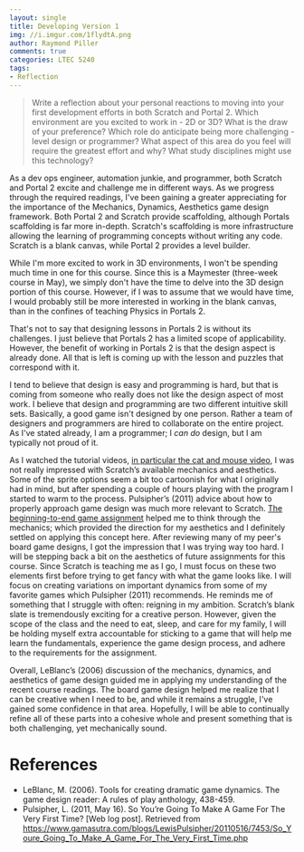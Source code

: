 ```yaml
---
layout: single
title: Developing Version 1
img: //i.imgur.com/1flydtA.png
author: Raymond Piller
comments: true
categories: LTEC 5240
tags:
- Reflection
---
```

> Write a reflection about your personal reactions to moving into your first development efforts in both Scratch and Portal 2.
> Which environment are you excited to work in - 2D or 3D?
> What is the draw of your preference?
> Which role do anticipate being more challenging - level design or programmer?
> What aspect of this area do you feel will require the greatest effort and why?
> What study disciplines might use this technology?

As a dev ops engineer, automation junkie, and programmer, both Scratch and Portal 2 excite and challenge me in different ways.
As we progress through the required readings, I've been gaining a greater appreciating for the importance of the Mechanics, Dynamics, Aesthetics game design framework.
Both Portal 2 and Scratch provide scaffolding, although Portals scaffolding is far more in-depth. Scratch's scaffolding is more infrastructure allowing the learning of programming concepts without writing any code. Scratch is a blank canvas, while Portal 2 provides a level builder.

While I'm more excited to work in 3D environments, I won't be spending much time in one for this course.
Since this is a Maymester (three-week course in May), we simply don't have the time to delve into the 3D design portion of this course.
However, if I was to assume that we would have time, I would probably still be more interested in working in the blank canvas, than in the confines of teaching Physics in Portals 2.

That's not to say that designing lessons in Portals 2 is without its challenges.
I just believe that Portals 2 has a limited scope of applicability.
However, the benefit of working in Portals 2 is that the design aspect is already done.
All that is left is coming up with the lesson and puzzles that correspond with it.

I tend to believe that design is easy and programming is hard, but that is coming from someone who really does not like the design aspect of most work.
I believe that design and programming are two different intuitive skill sets.
Basically, a good game isn't designed by one person.
Rather a team of designers and programmers are hired to collaborate on the entire project. As I've stated already, I am a programmer; I *can do* design, but I am typically not proud of it.

As I watched the tutorial videos, [in particular the cat and mouse video](https://youtu.be/4DjU6yF2VtM), I was not really impressed with Scratch’s available mechanics and aesthetics.
Some of the sprite options seem a bit too cartoonish for what I originally had in mind, but after spending a couple of hours playing with the program I started to warm to the process.
Pulsipher’s (2011) advice about how to properly approach game design was much more relevant to Scratch.
[The beginning-to-end game assignment](/2019/05/24/shapes-and-colors/) helped me to think through the mechanics; which provided the direction for my aesthetics and I definitely settled on applying this concept here.
After reviewing many of my peer's board game designs, I got the impression that I was trying way too hard.
I will be stepping back a bit on the aesthetics of future assignments for this course.
Since Scratch is teaching me as I go, I must focus on these two elements first before trying to get fancy with what the game looks like.
I will focus on creating variations on important dynamics from some of my favorite games which Pulsipher (2011) recommends.
He reminds me of something that I struggle with often: reigning in my ambition.
Scratch’s blank slate is tremendously exciting for a creative person.
However, given the scope of the class and the need to eat, sleep, and care for my family, I will be holding myself extra accountable for sticking to a game that will help me learn the fundamentals, experience the game design process, and adhere to the requirements for the assignment.

Overall, LeBlanc’s (2006) discussion of the mechanics, dynamics, and aesthetics of game design guided me in applying my understanding of the recent course readings.
The board game design helped me realize that I can be creative when I need to be, and while it remains a struggle, I've gained some confidence in that area.
Hopefully, I will be able to continually refine all of these parts into a cohesive whole and present something that is both challenging, yet mechanically sound.

# References

- LeBlanc, M. (2006). Tools for creating dramatic game dynamics. The game design reader: A rules of play anthology, 438-459.
- Pulsipher, L. (2011, May 16). So You’re Going To Make A Game For The Very First Time? [Web log post]. Retrieved from https://www.gamasutra.com/blogs/LewisPulsipher/20110516/7453/So_Youre_Going_To_Make_A_Game_For_The_Very_First_Time.php